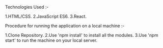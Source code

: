 Technologies Used :-

1.HTML/CSS.
2.JavaScript ES6.
3.React.

Procedure for running the application on a local machine :-

1.Clone Repository.
2.Use 'npm install' to install all the modules.
3.Use 'npm start' to run the machine on your local server.

